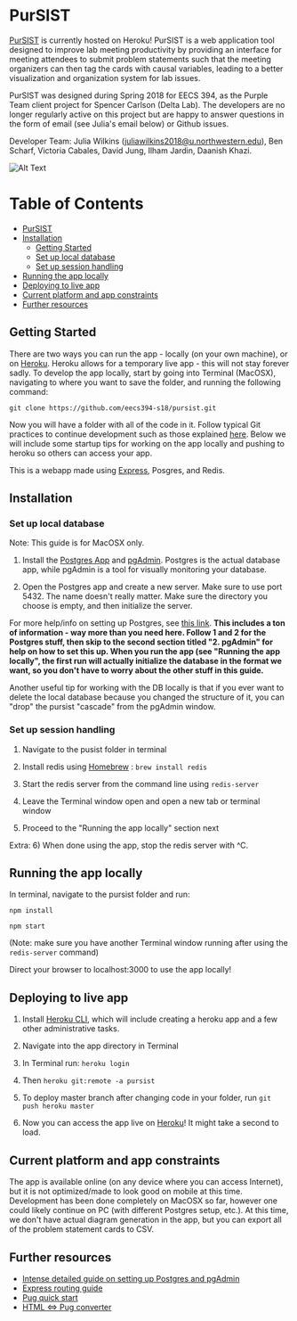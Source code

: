 # PurSIST

[PurSIST](http://pursist.herokuapp.com/) is currently hosted on Heroku!
PurSIST is a web application tool designed to improve lab meeting productivity by providing an interface for meeting attendees to submit problem statements such that the meeting organizers can then tag the cards with causal variables, leading to a better visualization and organization system for lab issues.

PurSIST was designed during Spring 2018 for EECS 394, as the Purple Team client project for Spencer Carlson (Delta Lab). The developers are no longer regularly active on this project but are happy to answer questions in the form of email (see Julia's email below) or Github issues.

Developer Team:
Julia Wilkins (juliawilkins2018@u.northwestern.edu), Ben Scharf, Victoria Cabales, David Jung, Ilham Jardin, Daanish Khazi.

![Alt Text](https://media.giphy.com/media/1ynEvsZBPIljlqxhEa/giphy.gif)

Table of Contents
=================
<!--ts-->
	
   * [PurSIST](#pursist)
   * [Installation](#installation)
      * [Getting Started](#getting-started)
      * [Set up local database](#set-up-local-database)
      * [Set up session handling](#set-up-session-handling)
   * [Running the app locally](#running-the-app-locally)
   * [Deploying to live app](#deploying-to-live-app)
   * [Current platform and app constraints](#current-platform-and-app-constraints)
   * [Further resources](#further-resources)
<!--te-->

## Getting Started
There are two ways you can run the app - locally (on your own machine), or on [Heroku](http://pursist.herokuapp.com/). Heroku allows for a temporary live app - this will not stay forever sadly. To develop the app locally, start by going into Terminal (MacOSX), navigating to where you want to save the folder, and running the following command: 

```
git clone https://github.com/eecs394-s18/pursist.git

```
Now you will have a folder with all of the code in it. Follow typical Git practices to continue development such as those explained [here](https://guides.github.com/). Below we will include some startup tips for working on the app locally and pushing to heroku so others can access your app.

This is a webapp made using [Express](https://expressjs.com/), Posgres, and Redis. 

## Installation

### Set up local database

Note: This guide is for MacOSX only.

1) Install the [Postgres App](https://postgresapp.com/) and [pgAdmin](https://www.pgadmin.org/download/pgadmin-4-macos/). Postgres is the actual database app, while pgAdmin is a tool for visually monitoring your database.

2) Open the Postgres app and create a new server. Make sure to use port 5432. The name doesn't really matter. Make sure the directory you choose is empty, and then initialize the server.

For more help/info on setting up Postgres, see [this link](https://www.codementor.io/engineerapart/getting-started-with-postgresql-on-mac-osx-are8jcopb#1-postico-httpseggerappsatpostico). **This includes a ton of information - way more than you need here. Follow 1 and 2 for the Postgres stuff, then skip to the second section titled "2. pgAdmin" for help on how to set this up. When you run the app (see "Running the app locally", the first run will actually initialize the database in the format we want, so you don't have to worry about the other stuff in this guide.**

Another useful tip for working with the DB locally is that if you ever want to delete the local database because you changed the structure of it, you can "drop" the pursist "cascade" from the pgAdmin window.

### Set up session handling 

1) Navigate to the pusist folder in terminal

2) Install redis using [Homebrew](https://brew.sh/) : ```brew install redis```

3) Start the redis server from the command line using ```redis-server```

4) Leave the Terminal window open and open a new tab or terminal window

5) Proceed to the "Running the app locally" section next

Extra: 
6) When done using the app, stop the redis server with ^C.



## Running the app locally
In terminal, navigate to the pursist folder and run:

```
npm install

npm start
```

(Note: make sure you have another Terminal window running after using the ```redis-server``` command)

Direct your browser to localhost:3000 to use the app locally!

## Deploying to live app
1) Install [Heroku CLI](https://devcenter.heroku.com/articles/heroku-command-line), which will include creating a heroku app and a few other administrative tasks.

2) Navigate into the app directory in Terminal

3) In Terminal run: ```heroku login```

4) Then ```heroku git:remote -a pursist```

5) To deploy master branch after changing code in your folder, run ```git push heroku master```

6) Now you can access the app live on [Heroku](http://pursist.herokuapp.com/)! It might take a second to load.

## Current platform and app constraints
The app is available online (on any device where you can access Internet), but it is not optimized/made to look good on mobile at this time. Development has been done completely on MacOSX so far, however one could likely continue on PC (with different Postgres setup, etc.). At this time, we don't have actual diagram generation in the app, but you can export all of the problem statement cards to CSV.

## Further resources
- [Intense detailed guide on setting up Postgres and pgAdmin](https://www.codementor.io/engineerapart/getting-started-with-postgresql-on-mac-osx-are8jcopb#1-postico-httpseggerappsatpostico)
- [Express routing guide](https://expressjs.com/en/guide/routing.html)
- [Pug quick start](https://pugjs.org/api/getting-started.html)
- [HTML <=> Pug converter](https://pughtml.com/)